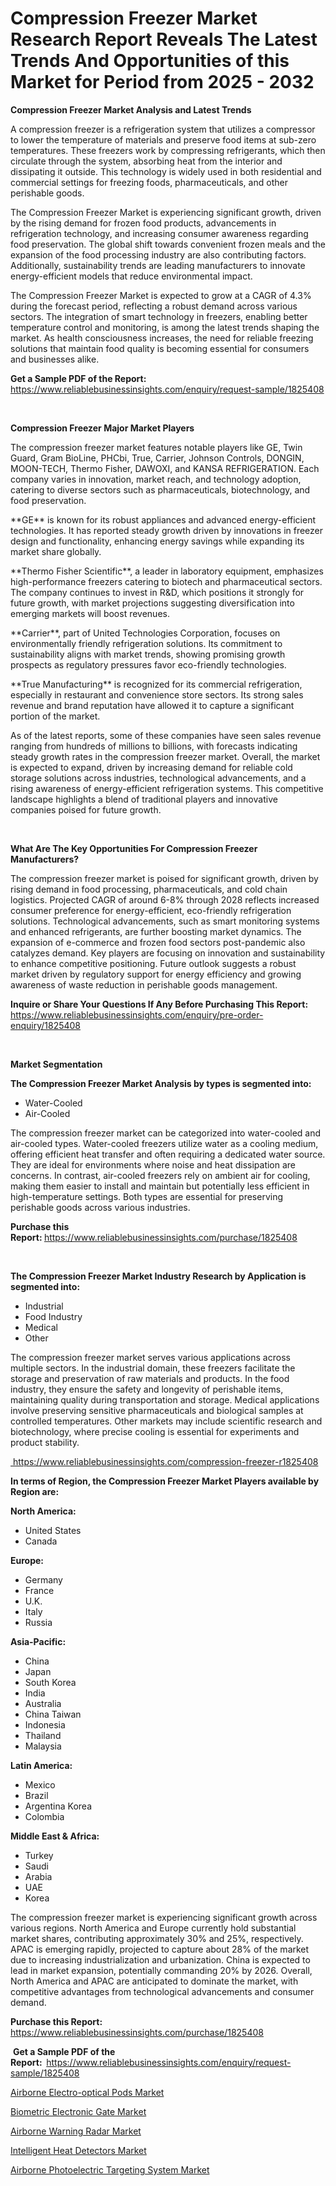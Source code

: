 <p><h1>Compression Freezer Market Research Report Reveals The Latest Trends And Opportunities of this Market for Period from 2025 - 2032</h1></p><p><strong>Compression Freezer Market Analysis and Latest Trends</strong></p>
<p><p>A compression freezer is a refrigeration system that utilizes a compressor to lower the temperature of materials and preserve food items at sub-zero temperatures. These freezers work by compressing refrigerants, which then circulate through the system, absorbing heat from the interior and dissipating it outside. This technology is widely used in both residential and commercial settings for freezing foods, pharmaceuticals, and other perishable goods.</p><p>The Compression Freezer Market is experiencing significant growth, driven by the rising demand for frozen food products, advancements in refrigeration technology, and increasing consumer awareness regarding food preservation. The global shift towards convenient frozen meals and the expansion of the food processing industry are also contributing factors. Additionally, sustainability trends are leading manufacturers to innovate energy-efficient models that reduce environmental impact.</p><p>The Compression Freezer Market is expected to grow at a CAGR of 4.3% during the forecast period, reflecting a robust demand across various sectors. The integration of smart technology in freezers, enabling better temperature control and monitoring, is among the latest trends shaping the market. As health consciousness increases, the need for reliable freezing solutions that maintain food quality is becoming essential for consumers and businesses alike.</p></p>
<p><strong>Get a Sample PDF of the Report:&nbsp;</strong> <a href="https://www.reliablebusinessinsights.com/enquiry/request-sample/1825408?utm_campaign=39&utm_medium=2&utm_source=Github&utm_content=ia&utm_term=12042025&utm_id=compression-freezer">https://www.reliablebusinessinsights.com/enquiry/request-sample/1825408</a></p>
<p>&nbsp;</p>
<p><strong>Compression Freezer Major Market Players</strong></p>
<p><p>The compression freezer market features notable players like GE, Twin Guard, Gram BioLine, PHCbi, True, Carrier, Johnson Controls, DONGIN, MOON-TECH, Thermo Fisher, DAWOXI, and KANSA REFRIGERATION. Each company varies in innovation, market reach, and technology adoption, catering to diverse sectors such as pharmaceuticals, biotechnology, and food preservation.</p><p>**GE** is known for its robust appliances and advanced energy-efficient technologies. It has reported steady growth driven by innovations in freezer design and functionality, enhancing energy savings while expanding its market share globally.</p><p>**Thermo Fisher Scientific**, a leader in laboratory equipment, emphasizes high-performance freezers catering to biotech and pharmaceutical sectors. The company continues to invest in R&D, which positions it strongly for future growth, with market projections suggesting diversification into emerging markets will boost revenues.</p><p>**Carrier**, part of United Technologies Corporation, focuses on environmentally friendly refrigeration solutions. Its commitment to sustainability aligns with market trends, showing promising growth prospects as regulatory pressures favor eco-friendly technologies.</p><p>**True Manufacturing** is recognized for its commercial refrigeration, especially in restaurant and convenience store sectors. Its strong sales revenue and brand reputation have allowed it to capture a significant portion of the market.</p><p>As of the latest reports, some of these companies have seen sales revenue ranging from hundreds of millions to billions, with forecasts indicating steady growth rates in the compression freezer market. Overall, the market is expected to expand, driven by increasing demand for reliable cold storage solutions across industries, technological advancements, and a rising awareness of energy-efficient refrigeration systems. This competitive landscape highlights a blend of traditional players and innovative companies poised for future growth.</p></p>
<p>&nbsp;</p>
<p><strong>What Are The Key Opportunities For Compression Freezer Manufacturers?</strong></p>
<p><p>The compression freezer market is poised for significant growth, driven by rising demand in food processing, pharmaceuticals, and cold chain logistics. Projected CAGR of around 6-8% through 2028 reflects increased consumer preference for energy-efficient, eco-friendly refrigeration solutions. Technological advancements, such as smart monitoring systems and enhanced refrigerants, are further boosting market dynamics. The expansion of e-commerce and frozen food sectors post-pandemic also catalyzes demand. Key players are focusing on innovation and sustainability to enhance competitive positioning. Future outlook suggests a robust market driven by regulatory support for energy efficiency and growing awareness of waste reduction in perishable goods management.</p></p>
<p><strong>Inquire or Share Your Questions If Any Before Purchasing This Report:</strong> <a href="https://www.reliablebusinessinsights.com/enquiry/pre-order-enquiry/1825408?utm_campaign=39&utm_medium=2&utm_source=Github&utm_content=ia&utm_term=12042025&utm_id=compression-freezer">https://www.reliablebusinessinsights.com/enquiry/pre-order-enquiry/1825408</a></p>
<p>&nbsp;</p>
<p><strong>Market Segmentation</strong></p>
<p><strong>The Compression Freezer Market Analysis by types is segmented into:</strong></p>
<p><ul><li>Water-Cooled</li><li>Air-Cooled</li></ul></p>
<p><p>The compression freezer market can be categorized into water-cooled and air-cooled types. Water-cooled freezers utilize water as a cooling medium, offering efficient heat transfer and often requiring a dedicated water source. They are ideal for environments where noise and heat dissipation are concerns. In contrast, air-cooled freezers rely on ambient air for cooling, making them easier to install and maintain but potentially less efficient in high-temperature settings. Both types are essential for preserving perishable goods across various industries.</p></p>
<p><strong>Purchase this Report:&nbsp;</strong><a href="https://www.reliablebusinessinsights.com/purchase/1825408?utm_campaign=39&utm_medium=2&utm_source=Github&utm_content=ia&utm_term=12042025&utm_id=compression-freezer">https://www.reliablebusinessinsights.com/purchase/1825408</a></p>
<p>&nbsp;</p>
<p><strong>The Compression Freezer Market Industry Research by Application is segmented into:</strong></p>
<p><ul><li>Industrial</li><li>Food Industry</li><li>Medical</li><li>Other</li></ul></p>
<p><p>The compression freezer market serves various applications across multiple sectors. In the industrial domain, these freezers facilitate the storage and preservation of raw materials and products. In the food industry, they ensure the safety and longevity of perishable items, maintaining quality during transportation and storage. Medical applications involve preserving sensitive pharmaceuticals and biological samples at controlled temperatures. Other markets may include scientific research and biotechnology, where precise cooling is essential for experiments and product stability.</p></p>
<p><a href="https://www.reliablebusinessinsights.com/compression-freezer-r1825408?utm_campaign=39&utm_medium=2&utm_source=Github&utm_content=ia&utm_term=12042025&utm_id=compression-freezer">&nbsp;https://www.reliablebusinessinsights.com/compression-freezer-r1825408</a></p>
<p><strong>In terms of Region, the Compression Freezer Market Players available by Region are:</strong></p>
<p>
    <p> <strong> North America: </strong>
        <ul>
            <li>United States</li>
            <li>Canada</li>
        </ul>
        </p> 
    <p> <strong> Europe: </strong>
        <ul>
            <li>Germany</li>
            <li>France</li>
            <li>U.K.</li>
            <li>Italy</li>
            <li>Russia</li>
        </ul>
        </p> 
    <p> <strong> Asia-Pacific: </strong>
        <ul>
            <li>China</li>
            <li>Japan</li>
            <li>South Korea</li>
            <li>India</li>
            <li>Australia</li>
            <li>China Taiwan</li>
            <li>Indonesia</li>
            <li>Thailand</li>
            <li>Malaysia</li>
        </ul>
        </p> 
    <p> <strong> Latin America: </strong>
        <ul>
            <li>Mexico</li>
            <li>Brazil</li>
            <li>Argentina Korea</li>
            <li>Colombia</li>
        </ul>
        </p> 
    <p> <strong> Middle East & Africa: </strong>
        <ul>
            <li>Turkey</li>
            <li>Saudi</li>
            <li>Arabia</li>
            <li>UAE</li>
            <li>Korea</li>
        </ul>
    </p>
    </p>
<p><p>The compression freezer market is experiencing significant growth across various regions. North America and Europe currently hold substantial market shares, contributing approximately 30% and 25%, respectively. APAC is emerging rapidly, projected to capture about 28% of the market due to increasing industrialization and urbanization. China is expected to lead in market expansion, potentially commanding 20% by 2026. Overall, North America and APAC are anticipated to dominate the market, with competitive advantages from technological advancements and consumer demand.</p></p>
<p><strong>Purchase this Report: </strong><a href="https://www.reliablebusinessinsights.com/purchase/1825408?utm_campaign=39&utm_medium=2&utm_source=Github&utm_content=ia&utm_term=12042025&utm_id=compression-freezer">https://www.reliablebusinessinsights.com/purchase/1825408</a></p>
<p>&nbsp;<strong>Get a Sample PDF of the Report:&nbsp;&nbsp;</strong><a href="https://www.reliablebusinessinsights.com/enquiry/request-sample/1825408?utm_campaign=39&utm_medium=2&utm_source=Github&utm_content=ia&utm_term=12042025&utm_id=compression-freezer">https://www.reliablebusinessinsights.com/enquiry/request-sample/1825408</a></p>
<p><strong></strong></p>
<p><p><a href="https://github.com/laingragle95/Market-Research-Report-List-1/blob/main/airborne-electro-optical-pods-market.md?utm_campaign=39&utm_medium=2&utm_source=Github&utm_content=ia&utm_term=12042025&utm_id=compression-freezer">Airborne Electro-optical Pods Market</a></p><p><a href="https://github.com/uripeachrii/Market-Research-Report-List-1/blob/main/biometric-electronic-gate-market.md?utm_campaign=39&utm_medium=2&utm_source=Github&utm_content=ia&utm_term=12042025&utm_id=compression-freezer">Biometric Electronic Gate Market</a></p><p><a href="https://github.com/rakowpleetj1/Market-Research-Report-List-1/blob/main/airborne-warning-radar-market.md?utm_campaign=39&utm_medium=2&utm_source=Github&utm_content=ia&utm_term=12042025&utm_id=compression-freezer">Airborne Warning Radar Market</a></p><p><a href="https://github.com/mcveathuane2/Market-Research-Report-List-1/blob/main/intelligent-heat-detectors-market.md?utm_campaign=39&utm_medium=2&utm_source=Github&utm_content=ia&utm_term=12042025&utm_id=compression-freezer">Intelligent Heat Detectors Market</a></p><p><a href="https://github.com/buenayankobl/Market-Research-Report-List-1/blob/main/airborne-photoelectric-targeting-system-market.md?utm_campaign=39&utm_medium=2&utm_source=Github&utm_content=ia&utm_term=12042025&utm_id=compression-freezer">Airborne Photoelectric Targeting System Market</a></p></p>